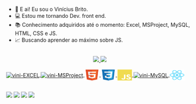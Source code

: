 - 👋 E ai! Eu sou o Vinícius Brito.
- 💻 Estou me tornando Dev. front end.
- 📚 Conhecimento adquiridos até o momento: Excel, MSProject, MySQL, HTML, CSS e JS.
- 📈 Buscando aprender ao máximo sobre JS.

##

<div align="center">
  <a href="https://github.com/Viniciusdeab">
  <img height="150em" src="https://github-readme-stats.vercel.app/api?username=viniciusdeab&show_icons=true&theme=dark&include_all_commits=true&count_private=true"/>
  <img height="150em" src="https://github-readme-stats.vercel.app/api/top-langs/?username=viniciusdeab&layout=compact&langs_count=7&theme=dark"/>
</div>

<div style="display: inline_block"><br>
  <img align="center" alt="vini-EXCEL" height="38" width="38" src="https://img.icons8.com/color/48/000000/microsoft-excel-2019--v1.png">
  <img align="center" alt="vini-MSProject" height="38" width="38" src="https://img.icons8.com/fluency/48/000000/microsoft-project-2019.png">
  <img align="center" alt="vini-HTML" height="30" width="40" src="https://raw.githubusercontent.com/devicons/devicon/master/icons/html5/html5-original.svg">
  <img align="center" alt="vini-CSS" height="30" width="40" src="https://raw.githubusercontent.com/devicons/devicon/master/icons/css3/css3-original.svg">
  <img align="center" alt="vini-Js" height="30" width="40" src="https://raw.githubusercontent.com/devicons/devicon/master/icons/javascript/javascript-plain.svg">
  <img align="center" alt="vini-MySQL" height="30" width="40" src="https://cdn.jsdelivr.net/gh/devicons/devicon/icons/mysql/mysql-original-wordmark.svg"> 
  <img align="center" alt="vini-React" height="30" width="40" src="https://raw.githubusercontent.com/devicons/devicon/master/icons/react/react-original.svg">  
 </div>
 
 ##
 
 <div> 
  <a href="https://instagram.com/vinicius.brito_" target="_blank"><img src="https://img.shields.io/badge/-Instagram-%23E4405F?style=for-the-badge&logo=instagram&logoColor=white" target="_blank"></a>
 	<a href="https://www.twitch.tv/tvinicin" target="_blank"><img src="https://img.shields.io/badge/Twitch-9146FF?style=for-the-badge&logo=twitch&logoColor=white" target="_blank"></a>
  <a href = "mailto:viniciusdeab@outlook.com"><img src="https://img.shields.io/badge/Microsoft_Outlook-0078D4?style=for-the-badge&logo=microsoft-outlook&logoColor=white" target="_blank"></a>
  <a href="https://www.linkedin.com/in/viniciusdeab/" target="_blank"><img src="https://img.shields.io/badge/-LinkedIn-%230077B5?style=for-the-badge&logo=linkedin&logoColor=white" target="_blank"></a> 
 </div>
